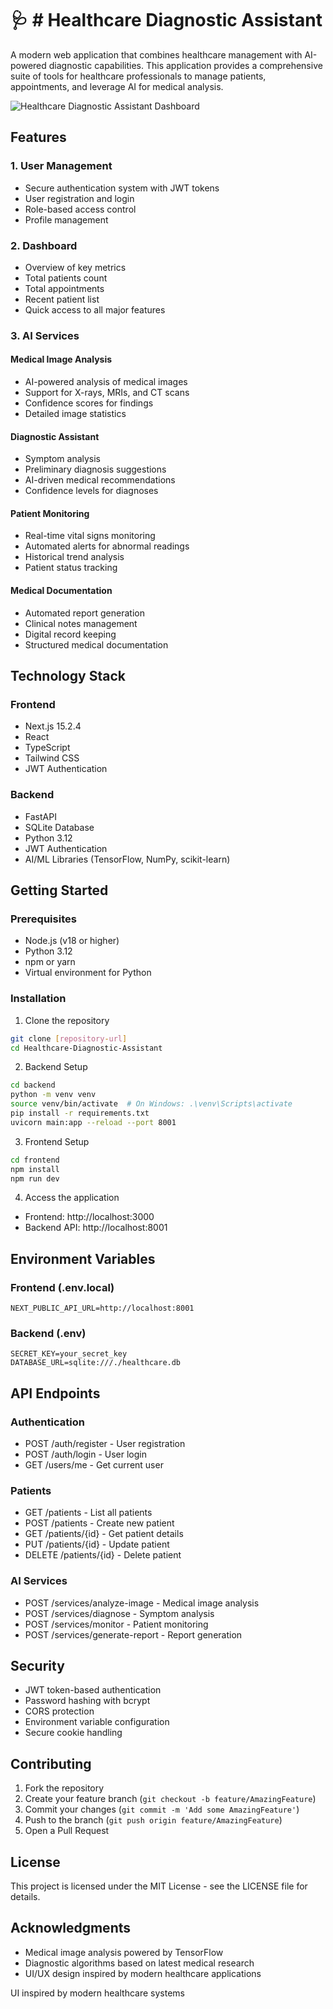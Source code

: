 
# 🩺 # Healthcare Diagnostic Assistant

A modern web application that combines healthcare management with AI-powered diagnostic capabilities. This application provides a comprehensive suite of tools for healthcare professionals to manage patients, appointments, and leverage AI for medical analysis.

![Healthcare Diagnostic Assistant Dashboard](./docs/dashboard.png)

## Features

### 1. User Management
- Secure authentication system with JWT tokens
- User registration and login
- Role-based access control
- Profile management

### 2. Dashboard
- Overview of key metrics
- Total patients count
- Total appointments
- Recent patient list
- Quick access to all major features

### 3. AI Services

#### Medical Image Analysis
- AI-powered analysis of medical images
- Support for X-rays, MRIs, and CT scans
- Confidence scores for findings
- Detailed image statistics

#### Diagnostic Assistant
- Symptom analysis
- Preliminary diagnosis suggestions
- AI-driven medical recommendations
- Confidence levels for diagnoses

#### Patient Monitoring
- Real-time vital signs monitoring
- Automated alerts for abnormal readings
- Historical trend analysis
- Patient status tracking

#### Medical Documentation
- Automated report generation
- Clinical notes management
- Digital record keeping
- Structured medical documentation

## Technology Stack

### Frontend
- Next.js 15.2.4
- React
- TypeScript
- Tailwind CSS
- JWT Authentication

### Backend
- FastAPI
- SQLite Database
- Python 3.12
- JWT Authentication
- AI/ML Libraries (TensorFlow, NumPy, scikit-learn)

## Getting Started

### Prerequisites
- Node.js (v18 or higher)
- Python 3.12
- npm or yarn
- Virtual environment for Python

### Installation

1. Clone the repository
```bash
git clone [repository-url]
cd Healthcare-Diagnostic-Assistant
```

2. Backend Setup
```bash
cd backend
python -m venv venv
source venv/bin/activate  # On Windows: .\venv\Scripts\activate
pip install -r requirements.txt
uvicorn main:app --reload --port 8001
```

3. Frontend Setup
```bash
cd frontend
npm install
npm run dev
```

4. Access the application
- Frontend: http://localhost:3000
- Backend API: http://localhost:8001

## Environment Variables

### Frontend (.env.local)
```
NEXT_PUBLIC_API_URL=http://localhost:8001
```

### Backend (.env)
```
SECRET_KEY=your_secret_key
DATABASE_URL=sqlite:///./healthcare.db
```

## API Endpoints

### Authentication
- POST /auth/register - User registration
- POST /auth/login - User login
- GET /users/me - Get current user

### Patients
- GET /patients - List all patients
- POST /patients - Create new patient
- GET /patients/{id} - Get patient details
- PUT /patients/{id} - Update patient
- DELETE /patients/{id} - Delete patient

### AI Services
- POST /services/analyze-image - Medical image analysis
- POST /services/diagnose - Symptom analysis
- POST /services/monitor - Patient monitoring
- POST /services/generate-report - Report generation

## Security

- JWT token-based authentication
- Password hashing with bcrypt
- CORS protection
- Environment variable configuration
- Secure cookie handling

## Contributing

1. Fork the repository
2. Create your feature branch (`git checkout -b feature/AmazingFeature`)
3. Commit your changes (`git commit -m 'Add some AmazingFeature'`)
4. Push to the branch (`git push origin feature/AmazingFeature`)
5. Open a Pull Request

## License

This project is licensed under the MIT License - see the LICENSE file for details.

## Acknowledgments

- Medical image analysis powered by TensorFlow
- Diagnostic algorithms based on latest medical research
- UI/UX design inspired by modern healthcare applications 

UI inspired by modern healthcare systems
